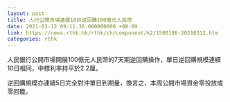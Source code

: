 ```yaml
---
layout: post
title: 人行公開市場連續10日逆回購100億元人民幣
date: 2021-03-12 09:11:36.000000000 +08:00
link: https://news.rthk.hk/rthk/ch/component/k2/1580186-20210312.htm
categories: rthk
---
```


人民銀行公開市場開展100億元人民幣的7天期逆回購操作，單日逆回購規模連續10日相同，中標利率持平於2.2厘。

逆回購規模亦連續5日完全對沖單日到期量，換言之，本周公開市場資金零投放或零回籠。
